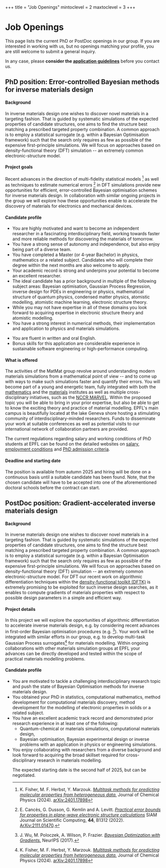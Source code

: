 +++
title = "Job Openings"
mintoclevel = 2
maxtoclevel = 3
+++


# Job Openings
This page lists the current PhD or PostDoc openings in our group.
If you are interested in working with us,
but no openings matching your profile,
you are still welcome to submit a general inquiry.

In any case, please **consider the [application guidelines](/jobs/guidelines/)**
before you contact us.

<!--
We like to give each serious candidates the proper consideration they deserve.
Unfortunately the large number of mass applications
with no connections to the projects or general research in our group
make it necessary to do a preliminary screening of candidates.
All applications not following these guidelines might be silently ignored.
-->

<!--
## Specific openings
Currently no specific openings to advertise.
-->

## PhD position: Error-controlled Bayesian methods for inverse materials design

#### Background
In inverse materials design one wishes to discover novel materials
in a targeting fashion. That is guided by systematic simulations of
the expected properties of candidate structures, one aims to find the
structure best matching a prescribed targeted property combination.
A common approach is to employ a statistical surrogate (e.g. within a Bayesian
Optimisation framework) such that the search only requires as few as possible
of the expensive first-principle simulations.
We will focus on approaches based on density-functional theory (DFT) simulation
-- an extremely common electronic-structure model.

#### Project goals
Recent advances in the direction of multi-fidelity statistical models [^2]
as well as techniques to estimate numerical errors [^3] in DFT simulations
provide new opportunities for efficient, error-controlled
Bayesian optimisation schemes for inverse materials design.
In collaboration with similar ongoing projects in the group
we will explore how these opportunities enable to accelerate
the discovery of materials for electronics and mechanical devices.

#### Candidate profile
* You are highly motivated and want to become an independent researcher in a fascinating
  interdisciplinary field, working towards faster and more reliable methods
  for discovering the materials of tomorrow.
* You have a strong sense of autonomy and independence, but also enjoy being part of a diverse team.
* You have completed a Master (or 4-year Bachelor) in physics, mathematics or a related subject.
  Candidates who will complete their degree within the next months are also welcome to apply.
* Your academic record is strong and underpins your potential to become an excellent researcher.
* The ideal candidate has a prior background in multiple of the following subject areas:
  Bayesian optimisation, Gaussian Process Regression,
  inverse design for PDEs in engineering or physics,
  mathematical structure of quantum physics, condensed matter physics,
  atomistic modelling, atomistic machine learning, electronic structure theory.
* While you may not have expertise in all of these domains you look forward
  to acquiring expertise in electronic structure theory and atomistic modelling.
* You have a strong interest in numerical methods, their implementation and application
  to physics and materials simulations.
<!--
* You enjoy programming and implementing algorithms and have solid experience
  in an HPC programming language such as C++, Fortran or Julia.
-->
* You are fluent in written and oral English.
* Bonus skills for this application are considerable experience in
  sustainable software engineering or high-performance computing.

#### What is offered
The activities of the MatMat group revolve around understanding
modern materials simulations from a mathematical point of view
-- and to come up with ways to make such simulations faster and quantify their errors.
You will become part of a young and energetic team,
fully integrated with both the [mathematics](https://math.epfl.ch/)
and the [materials](https://imx.epfl.ch/) institutes
as well as multiple cross-disciplinary initiatives,
such as the [NCCR MARVEL](https://nccr-marvel.ch/).
Within the proposed topic you will be able to bring in your prior expertise,
but also be able to get to know the exciting theory and practice of material modelling.
EPFL's main campus is beautifully located at the lake Geneva shore
hosting a stimulating community of interdisciplinary-minded researchers.
Funds to disseminate your work at suitable conferences
as well as potential visits to our international network of collaboration partners
are provided.

The current regulations regarding salary and working conditions of PhD students at EPFL
can be found on the detailed websites on
[salary](https://www.epfl.ch/education/phd/doctoral-studies-structure/doctoral-students-salary),
[employment conditions](https://www.epfl.ch/about/working/working-at-epfl/employment-conditions)
and [PhD admission criteria](https://www.epfl.ch/education/admission/admission-2/phd-admission-criteria-and-application/).

#### Deadline and starting date
The position is available from autumn 2025 and hiring will be done on a continuous basis
until a suitable candidate has been found.
Note, that the chosen candidate will have to be accepted into
one of the aforementioned doctoral schools
before the contract can start.

## PostDoc position: Gradient-accelerated inverse materials design

#### Background
In inverse materials design one wishes to discover novel materials
in a targeting fashion. That is guided by systematic simulations of
the expected properties of candidate structures, one aims to find the
structure best matching a prescribed targeted property combination.
A common approach is to employ a statistical surrogate (e.g. within a Bayesian
Optimisation framework) such that the search only requires as few as possible
of the expensive first-principle simulations.
We will focus on approaches based on density-functional theory (DFT) simulation
-- an extremely common electronic-structure model.
For DFT our recent work on algorithmic differentiation techniques within the
[density-functional toolkit (DFTK)](https://dftk.org) is extremely promising
to be exploited for such inverse design searches, as it enables to compute
gradients of materials properties with respect to possible design parameters
in a simple and efficient way.

<!--
One of the most widely used methods for
modelling solid-state systems from first principles
is plane-wave density-functional theory (DFT).
A typical DFT simulation involves a number of modelling parameters,
typically bundled in the form of modelling components
such as the chosen pseudopotentials or the DFT functional.
These parameters in turn can be determined
employing some form of regression against higher-fidelity reference data,
making them inherently uncertain.
Propagating this uncertainty through a DFT simulation
for observing its influence on simulation output quantities
is to date hardly explored.
A main obstacle for such research is in particular
the challenging nature of DFT itself,
involving at its heart a non-linear, non-convex optimisation problem.
However, the recent implementation of algorithmic differentiation (AD)
capabilities to the [density-functional toolkit (DFTK)](https://dftk.org),
our in-house Julia-based DFT code,
provides novel and so far unexplored opportunities
for inference and uncertainty propagation.
-->

#### Project details
In this project we will explore the opportunities
of algorithmic differentiation
to accelerate inverse materials design,
e.g. by considering recent advances in first-order
Bayesian optimisation procedures (e.g. [^1]).
Your work will be integrated with similar
efforts in our group, e.g. to develop
multi-task Gaussian Process surrogates[^2]
for materials modelling.
Within ongoing collaborations with other materials simulation
groups at EPFL your advances can be directly developed
and tested within the scope of practical materials modelling problems.

<!--
The goal of this project is to investigate the opportunities
with respect to uncertainty quantification in DFT
enabled by AD. Due to the unexplored nature of this topic,
a variety of research questions
could be tackled, depending on your interest and prior background.
Examples could be multi-fidelity or gradient-accelerated
techniques for Bayesian regression of uncertainty models
or tailored inference strategies
making use of sensitivities and sensitivity derivatives.
By focusing on reduced physical settings
(which e.g. drop the non-linearities of DFT)
you could also approach these questions from an analytical point of view.
You will use DFTK to implement your ideas and perform numerical experiments
to back them up.
In collaboration with other researchers from our group
and the other materials simulation groups at EPFL
you will also work on scaling up your findings to the full DFT setting
and in this way provide first tests of your methods on application problems.
-->

#### Candidate profile
* You are motivated to tackle a challenging interdisciplinary research topic
  and push the state of Bayesian Optimisation methods
  for inverse materials design.
* You obtained your PhD in statistics, computational mathematics,
  method development for computational materials discovery,
  method development for the modelling of electronic properties in solids
  or a related subject.
* You have an excellent academic track record and demonstrated prior research experience
  in at least one of the following:
  - Quantum-chemical or materials simulations, computational materials design,
  - Bayesian optimisation, Bayesian experimental design or inverse problems
    with an application in physics or engineering simulations.
  <!--
  with Bayesian regression, multi-fidelity or multi-tasking methods
  or inverse problems.
  -->
* You enjoy collaborating with researchers from a diverse background
  and look forward to acquiring the broad skillset required
  for cross-disciplinary research in materials modelling.
  <!--
* You enjoy pen and paper analysis, but you are not afraid to implement and test your
  ideas in practice.
  -->
* You are experienced in working with larger scientific codes in a collaborative
  software development environment. You have a solid experience with
  the Julia programming language or you are fluent in a related language (Python, Matlab)
  and are curious to code in Julia.
* You are fluent in written and oral English.
* You enjoy occasionally supervising undergraduate students on topics related to your research.
* Bonus skills for this application are considerable experience in
  sustainable software engineering or high-performance computing.

#### What is offered
The activities of the MatMat group revolve around understanding
modern materials simulations from a mathematical point of view
-- and to come up with ways to make such simulations faster and quantify their errors.
You will become part of a young and energetic team,
fully integrated with both the [mathematics](https://math.epfl.ch/)
and the [materials](https://imx.epfl.ch/) institutes
as well as multiple cross-disciplinary initiatives,
such as the [NCCR MARVEL](https://nccr-marvel.ch/).
Within the proposed topic you will be able to bring in your prior expertise,
but also be able to get to know the exciting theory and practice of material modelling.
EPFL's main campus is beautifully located at the lake Geneva shore
hosting a stimulating community of interdisciplinary-minded researchers.
Funds to disseminate your work at suitable conferences
as well as potential visits to our international network of collaboration partners
are provided.

The position will be a fixed-term position (CDD) for initially 2 years,
renewable on a one-year basis.
Further extensions depend on progress and the funding situation.
For more information on working at EPFL see also
the website on [current employment conditions](https://www.epfl.ch/about/working/working-at-epfl/employment-conditions).

#### Deadline and starting date
Screening of candidates
is done on a rolling basis
until a suitable candidate has been found.
<!--
Screening of candidates
will start on 1st February 2025
and continue until a suitable candidate has been found.
-->
The expected starting date is the second half of 2025, but can be negotiated.

[^2]: K. Fisher, M. F. Herbst, Y. Marzouk. [*Multitask methods for predicting molecular properties from heterogeneous data.*](https://arxiv.org/pdf/2401.17898) Journal of Chemical Physics (2024). [arXiv:2401.17898](https://arxiv.org/pdf/2401.17898)
[^3]: E. Cancès, G. Dusson, G. Kemlin and A. Levitt. [*Practical error bounds for properties in plane-wave electronic structure calculations*](https://doi.org/10.1137/21M1456224) SIAM Journal on Scientific Computing, **44**, B1312 (2022). [ArXiv:2111.01470](https://arxiv.org/abs/2111.01470).
[^1]: J. Wu, M. Poloczek, A. Wilson, P. Frazier. [*Bayesian Optimization with Gradients.*](https://proceedings.neurips.cc/paper_files/paper/2017/file/64a08e5f1e6c39faeb90108c430eb120-Paper.pdf) NeurIPS (2017).
